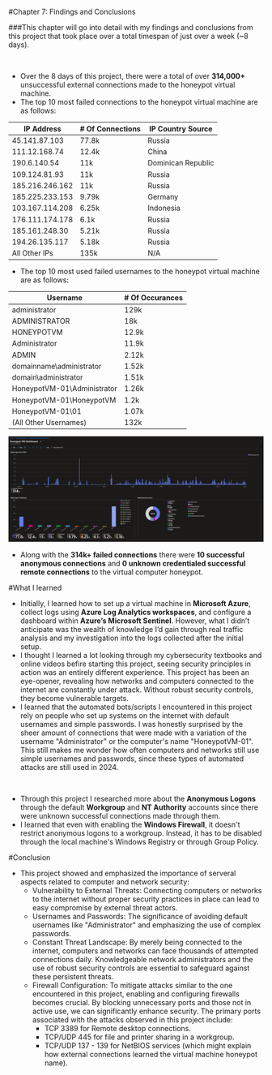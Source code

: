 #Chapter 7: Findings and Conclusions

###This chapter will go into detail with my findings and conclusions from this project that took place over a total timespan of just over a week (~8 days).

&nbsp;

- Over the 8 days of this project, there were a total of over **314,000+** unsuccessful external connections made to the honeypot virtual machine.
- The top 10 most failed connections to the honeypot virtual machine are as follows:

| IP Address      | # Of Connections | IP Country Source  |
| --------------- | ---------------- | ------------------ |
| 45.141.87.103   | 77.8k            | Russia             |
| 111.12.168.74   | 12.4k            | China              |
| 190.6.140.54    | 11k              | Dominican Republic |
| 109.124.81.93   | 11k              | Russia             |
| 185.216.246.162 | 11k              | Russia             |
| 185.225.233.153 | 9.79k            | Germany            |
| 103.167.114.208 | 6.25k            | Indonesia          |
| 176.111.174.178 | 6.1k             | Russia             |
| 185.161.248.30  | 5.21k            | Russia             |
| 194.26.135.117  | 5.18k            | Russia             |
| All Other IPs   | 135k             | N/A                |

- The top 10 most used failed usernames to the honeypot virtual machine are as follows:

| Username                    | # Of Occurances |
| --------------------------- | --------------- |
| administrator               | 129k            |
| ADMINISTRATOR               | 18k             |
| HONEYPOTVM                  | 12.9k           |
| Administrator               | 11.9k           |
| ADMIN                       | 2.12k           |
| domainname\administrator    | 1.52k           |
| domain\administrator        | 1.51k           |
| HoneypotVM-01\Administrator | 1.26k           |
| HoneypotVM-01\HoneypotVM    | 1.2k            |
| HoneypotVM-01\01            | 1.07k           |
| (All Other Usernames)       | 132k            |

![Screenshot of SIEM dashobard overview at end of project](https://raw.githubusercontent.com/skghprofile/Microsoft-Azure-SIEM-Project/main/images/c7-img1.PNG)

- Along with the **314k+ failed connections** there were **10 successful anonymous connections** and **0 unknown credentialed successful remote connections** to the virtual computer honeypot.

#What I learned

- Initially, I learned how to set up a virtual machine in **Microsoft Azure**, collect logs using **Azure Log Analytics workspaces**, and configure a dashboard within **Azure’s Microsoft Sentinel**. However, what I didn’t anticipate was the wealth of knowledge I’d gain through real traffic analysis and my investigation into the logs collected after the initial setup.
- I thought I learned a lot looking through my cybersecurity textbooks and online videos befire starting this project, seeing security principles in action was an entirely different experience. This project has been an eye-opener, revealing how networks and computers connected to the internet are constantly under attack. Without robust security controls, they become vulnerable targets. 
- I learned that the automated bots/scripts I encountered in this project rely on people who set up systems on the internet with default usernames and simple passwords. I was honestly surprised by the sheer amount of connections that were made with a variation of the username "Administrator" or the computer's name "HoneypotVM-01". This still makes me wonder how often computers and networks still use simple usernames and passwords, since these types of automated attacks are still used in 2024.

&nbsp;

- Through this project I researched more about the **Anonymous Logons** through the default **Workgroup** and **NT Authority** accounts since there were unknown successful connections made through them.
- I learned that even with enabling the **Windows Firewall**, it doesn't restrict anonymous logons to a workgroup. Instead, it has to be disabled through the local machine's Windows Registry or through Group Policy.

#Conclusion

- This project showed and emphasized the importance of serveral aspects related to computer and network security:
  - Vulnerability to External Threats: Connecting computers or networks to the internet without proper security practices in place can lead to easy compromise by external threat actors.
  - Usernames and Passwords: The significance of avoiding default usernames like "Administrator" and emphasizing the use of complex passwords.
  -  Constant Threat Landscape: By merely being connected to the internet, computers and networks can face thousands of attempted connections daily. Knowledgeable network administrators and the use of robust security controls are essential to safeguard against these persistent threats.
  - Firewall Configuration: To mitigate attacks similar to the one encountered in this project, enabling and configuring firewalls becomes crucial. By blocking unnecessary ports and those not in active use, we can significantly enhance security. The primary ports associated with the attacks observed in this project include:
    -  TCP 3389 for Remote desktop connections.
    -  TCP/UDP 445 for file and printer sharing in a workgroup.
    -  TCP/UDP 137 - 139 for NetBIOS services (which might explain how external connections learned the virtual machine honeypot name).